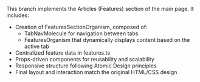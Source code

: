 This branch implements the Articles (Features) section of the main page. It includes:

- Creation of FeaturesSectionOrganism, composed of:
   - TabNavMolecule for navigation between tabs
   - FeaturesOrganism that dynamically displays content based on the active tab
- Centralized feature data in features.ts
- Props-driven components for reusability and scalability
- Responsive structure following Atomic Design principles
- Final layout and interaction match the original HTML/CSS design
